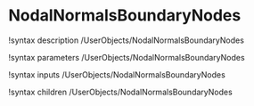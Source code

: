 <!-- MOOSE Documentation Stub: Remove this when content is added. -->

# NodalNormalsBoundaryNodes
!syntax description /UserObjects/NodalNormalsBoundaryNodes

!syntax parameters /UserObjects/NodalNormalsBoundaryNodes

!syntax inputs /UserObjects/NodalNormalsBoundaryNodes

!syntax children /UserObjects/NodalNormalsBoundaryNodes
